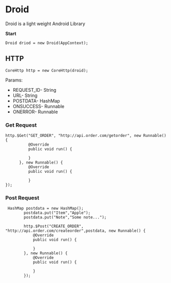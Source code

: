 # Droid
Droid is a light weight Android Library  

<b>Start</b>

<code>Droid driod  = new Droid(AppContext);</code>

## HTTP

<code>CoreHttp http = new CoreHttp(droid);</code>

Params:

<ul>

<li>REQUEST_ID- String</li>
<li>URL- String</li>
<li>POSTDATA- HashMap</li>
<li>ONSUCCESS- Runnable</li>
<li>ONERROR- Runnable</li>
</ul>

### Get Request

 
  ```
  http.$Get("GET_ORDER", "http://api.order.com/getorder", new Runnable() {
            @Override
            public void run() {

            }
        }, new Runnable() {
            @Override
            public void run() {
                
            }
  });
```

### Post Request

```
 HashMap postdata = new HashMap();
        postdata.put("Item","Apple");
        postdata.put("Note","Some note...");        
        
        http.$Post("CREATE_ORDER", "http://api.order.com/createorder",postdata, new Runnable() {
            @Override
            public void run() {

            }
        }, new Runnable() {
            @Override
            public void run() {

            }
        });


```


